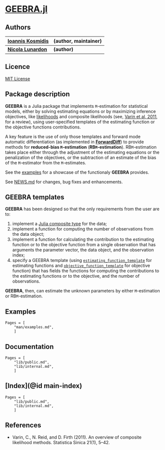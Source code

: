 # [GEEBRA.jl](https://github.com/ikosmidis/GEEBRA.jl)

## Authors

| [**Ioannis Kosmidis**](http://www.ikosmidis.com) | **(author, maintainer)** |
--- | ---
| [**Nicola Lunardon**](https://www.unimib.it/nicola-lunardon) | **(author)** |

## Licence

[MIT License](https://github.com/ikosmidis/GEEBRA.jl/blob/master/LICENSE.md)

## Package description

**GEEBRA** is a Julia package that implements ``M``-estimation for
statistical models, either by solving estimating equations or by
maximizing inference objectives, like
[likelihoods](https://en.wikipedia.org/wiki/Likelihood_function) and
composite likelihoods (see, [Varin et al,
2011](http://www3.stat.sinica.edu.tw/statistica/oldpdf/A21n11.pdf),
for a review), using user-specified templates of the estimating
function or the objective functions contributions.

A key feature is the use of only those templates and forward mode
automatic differentiation (as implemented in
[**ForwardDiff**](https://github.com/JuliaDiff/ForwardDiff.jl)) to
provide methods for **reduced-bias ``M``-estimation**
(**RB``M``-estimation**). RB``M``-estimation takes place either through the
adjustment of the estimating equations or the penalization of the
objectives, or the subtraction of an estimate of the bias of the
``M``-estimator from the ``M``-estimates.

See the
[examples](https://ikosmidis.github.io/GEEBRA.jl/dev/man/examples/)
for a showcase of the functionaly **GEEBRA** provides.

See
[NEWS.md](https://github.com/ikosmidis/GEEBRA.jl/blob/master/NEWS.md)
for changes, bug fixes and enhancements.

## **GEEBRA** templates

**GEEBRA** has been designed so that the only requirements from the user are to:
1. implement a [Julia composite type](https://docs.julialang.org/en/v1/manual/types/index.html) for
   the data;
2. implement a function for computing the number of observations from
   the data object;
3. implement a function for calculating the contribution to the
   estimating function or to the objective function from a single
   observation that has arguments the parameter vector, the data
   object, and the observation index;
4. specify a GEEBRA template (using
   [`estimating_function_template`](@ref) for estimating functions and
   [`objective_function_template`](@ref) for objective function) that
   has fields the functions for computing the contributions to the
   estimating functions or to the objective, and the number of
   observations.

**GEEBRA**, then, can estimate the unknown parameters by either
``M``-estimation or RB``M``-estimation.

## Examples

```@contents
Pages = [
    "man/examples.md",
    ]
```

## Documentation

```@contents
Pages = [
    "lib/public.md",
    "lib/internal.md",
    ]
```

## [Index](@id main-index)

```@index
Pages = [
    "lib/public.md",
    "lib/internal.md",
    ]
```

## References

+ Varin, C., N. Reid, and D. Firth (2011). An overview of composite likelihood methods. Statistica Sinica 21(1), 5–42.
